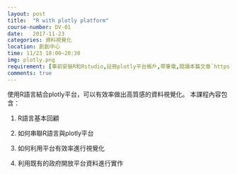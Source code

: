 ```yaml
---
layout: post
title:  "R with plotly platform"
course-number: DV-01
date:   2017-11-23
categories: 資料視覺化
location: 創創中心
time: 11/23 18:00~20:30
img: plotly.png
requirement: [事前安裝R和Rstudio,註冊plotly平台帳戶,帶筆電,閱讀本篇文章`https://plot.ly/` ]
comments: true
---
```


使用R語言結合plotly平台，可以有效率做出高質感的資料視覺化。
本課程內容包含：

1. R語言基本回顧

2. 如何串聯R語言與plotly平台

3. 如何利用平台有效率進行視覺化

4. 利用既有的政府開放平台資料進行實作
